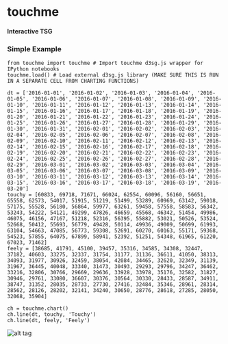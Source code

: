 # touchme

<h4>Interactive TSG</h4>

<h3>Simple Example</h3>

    from touchme import touchme # Import touchme d3sg.js wrapper for IPython notebooks
    touchme.load() # Load external d3sg.js library (MAKE SURE THIS IS RUN IN A SEPARATE CELL FROM CHARTING FUNCTIONS)
    
    dt = ['2016-01-01', '2016-01-02', '2016-01-03', '2016-01-04', '2016-01-05', '2016-01-06', '2016-01-07', '2016-01-08', '2016-01-09', '2016-01-10', '2016-01-11', '2016-01-12', '2016-01-13', '2016-01-14', '2016-01-15', '2016-01-16', '2016-01-17', '2016-01-18', '2016-01-19', '2016-01-20', '2016-01-21', '2016-01-22', '2016-01-23', '2016-01-24', '2016-01-25', '2016-01-26', '2016-01-27', '2016-01-28', '2016-01-29', '2016-01-30', '2016-01-31', '2016-02-01', '2016-02-02', '2016-02-03', '2016-02-04', '2016-02-05', '2016-02-06', '2016-02-07', '2016-02-08', '2016-02-09', '2016-02-10', '2016-02-11', '2016-02-12', '2016-02-13', '2016-02-14', '2016-02-15', '2016-02-16', '2016-02-17', '2016-02-18', '2016-02-19', '2016-02-20', '2016-02-21', '2016-02-22', '2016-02-23', '2016-02-24', '2016-02-25', '2016-02-26', '2016-02-27', '2016-02-28', '2016-02-29', '2016-03-01', '2016-03-02', '2016-03-03', '2016-03-04', '2016-03-05', '2016-03-06', '2016-03-07', '2016-03-08', '2016-03-09', '2016-03-10', '2016-03-11', '2016-03-12', '2016-03-13', '2016-03-14', '2016-03-15', '2016-03-16', '2016-03-17', '2016-03-18', '2016-03-19', '2016-03-20']
    touchy = [60833, 69718, 71671, 66024, 62554, 60096, 56160, 56651, 65558, 62573, 54017, 51915, 51219, 51499, 53289, 60969, 63142, 59018, 57175, 55528, 56180, 56864, 59977, 63261, 59458, 57558, 58583, 56342, 53243, 54222, 54121, 49299, 47826, 46659, 45568, 46342, 51454, 49986, 46075, 46156, 47167, 51218, 52316, 56395, 55882, 53021, 50526, 53524, 52668, 50412, 55693, 56779, 49428, 50114, 49936, 49009, 50699, 61993, 63104, 54663, 47085, 56773, 59308, 52691, 60270, 60163, 55171, 59368, 54523, 57855, 64075, 67899, 58941, 52392, 51251, 54348, 61965, 61220, 67023, 71462]
    feely = [38685, 41791, 45100, 39457, 35316, 34585, 34308, 32447, 37182, 40603, 33275, 32337, 31754, 31177, 31136, 36611, 41050, 38313, 34093, 31977, 30926, 32459, 38054, 42084, 34465, 32620, 32349, 31139, 31967, 36445, 40048, 33340, 31473, 30493, 29293, 29796, 34247, 36462, 33216, 32806, 30766, 29669, 29636, 33928, 33978, 35176, 32582, 31827, 30946, 29761, 33080, 36607, 30376, 30564, 30330, 28433, 28587, 34911, 38747, 31352, 28035, 28733, 27730, 27416, 32484, 35346, 28961, 28314, 28562, 28126, 28202, 32141, 34240, 30650, 28776, 28618, 27285, 28050, 32068, 35904]
    
    ch = touchme.chart()
    ch.line(dt, touchy, 'Touchy')
    ch.line(dt, feely, 'Feely')

![alt tag](https://rawgit.com/jstoxrocky/touchme/master/touchme.gif)
